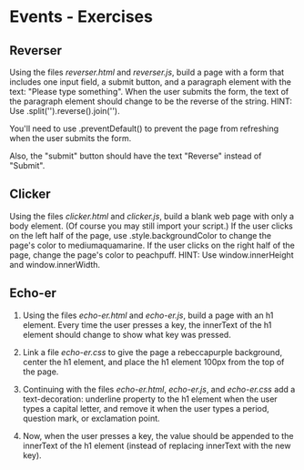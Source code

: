 # Events - Exercises

## Reverser

Using the files *reverser.html* and *reverser.js*, build a page with a form that includes one input field, a submit button, and a paragraph element with the text: "Please type something". When the user submits the form, the text of the paragraph element should change to be the reverse of the string. HINT: Use .split('').reverse().join('').

You'll need to use .preventDefault() to prevent the page from refreshing when the user submits the form.

Also, the "submit" button should have the text "Reverse" instead of "Submit".

## Clicker

Using the files *clicker.html* and *clicker.js*, build a blank web page with only a body element. (Of course you may still import your script.) If the user clicks on the left half of the page, use .style.backgroundColor to change the page's color to mediumaquamarine. If the user clicks on the right half of the page, change the page's color to peachpuff. HINT: Use window.innerHeight and window.innerWidth.

## Echo-er

1. Using the files *echo-er.html* and *echo-er.js*, build a page with an h1 element. Every time the user presses a key, the innerText of the h1 element should change to show what key was pressed.

2. Link a file *echo-er.css* to give the page a rebeccapurple background, center the h1 element, and place the h1 element 100px from the top of the page.

3. Continuing with the files *echo-er.html*, *echo-er.js*, and *echo-er.css* add a text-decoration: underline property to the h1 element when the user types a capital letter, and remove it when the user types a period, question mark, or exclamation point.

4. Now, when the user presses a key, the value should be appended to the innerText of the h1 element (instead of replacing innerText with the new key).